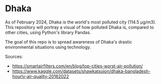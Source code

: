 # Dhaka

As of February 2024, Dhaka is the world's most polluted city (114.5 µg/m3). This repository will portray a visual of how polluted Dhaka is, compared to other cities, using Python's library Pandas. 

The goal of this repo is to spread awareness of Dhaka's drastic environmental situations using technology.


Sources:
- https://smartairfilters.com/en/blog/top-cities-worst-air-pollution/
- https://www.kaggle.com/datasets/shawkatsujon/dhaka-bangladesh-hourly-air-quality-20162022


